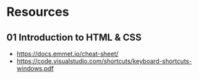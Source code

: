 # Resources

## 01 Introduction to HTML & CSS
- https://docs.emmet.io/cheat-sheet/
- https://code.visualstudio.com/shortcuts/keyboard-shortcuts-windows.pdf